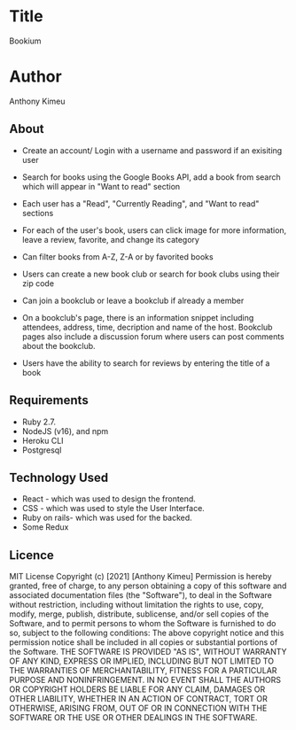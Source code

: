 # Title #

 Bookium

 # Author #

  Anthony Kimeu
 
## About

 - Create an account/ Login with a username and password if an exisiting user

 - Search for books using the Google Books API, add a book from search which will appear in "Want to read" section

 - Each user has a "Read", "Currently Reading", and "Want to read" sections

 - For each of the user's book, users can click image for more information, leave a review, favorite, and change its category

 - Can filter books from A-Z, Z-A or by favorited books

 - Users can create a new book club or search for book clubs using their zip code

 - Can join a bookclub or leave a bookclub if already a member 

 - On a bookclub's page, there is an information snippet including attendees, address, time, decription and name of the host. Bookclub pages also include    a discussion forum where users can post comments about the bookclub.
 
  - Users have the ability to search for reviews by entering the title of a book


## Requirements

- Ruby 2.7. 
- NodeJS (v16), and npm
- Heroku CLI
- Postgresql


## Technology  Used

* React - which was used to design the frontend.
* CSS - which was used to style the User Interface.
* Ruby on rails- which was used for the backed.
* Some Redux


## Licence
MIT License
Copyright (c) [2021] [Anthony Kimeu]
Permission is hereby granted, free of charge, to any person obtaining a copy
of this software and associated documentation files (the "Software"), to deal
in the Software without restriction, including without limitation the rights
to use, copy, modify, merge, publish, distribute, sublicense, and/or sell
copies of the Software, and to permit persons to whom the Software is
furnished to do so, subject to the following conditions:
The above copyright notice and this permission notice shall be included in all
copies or substantial portions of the Software.
THE SOFTWARE IS PROVIDED "AS IS", WITHOUT WARRANTY OF ANY KIND, EXPRESS OR
IMPLIED, INCLUDING BUT NOT LIMITED TO THE WARRANTIES OF MERCHANTABILITY,
FITNESS FOR A PARTICULAR PURPOSE AND NONINFRINGEMENT. IN NO EVENT SHALL THE
AUTHORS OR COPYRIGHT HOLDERS BE LIABLE FOR ANY CLAIM, DAMAGES OR OTHER
LIABILITY, WHETHER IN AN ACTION OF CONTRACT, TORT OR OTHERWISE, ARISING FROM,
OUT OF OR IN CONNECTION WITH THE SOFTWARE OR THE USE OR OTHER DEALINGS IN THE
SOFTWARE.

